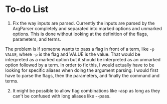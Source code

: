 # To-do List

1. Fix the way inputs are parsed. Currently the inputs are parsed by the ArgParser completely and
   separated into marked options and unmarked options. This is done without looking at the
   definition of the flags, parameters, and terms.

The problem is if someone wants to pass a flag in front of a term, like `-p VALUE`, where `-p` is
the flag and VALUE is the value. That would be interpreted as a marked option but it should be
interpreted as an unmarked option followed by a term. In order to fix this, I would actually have to
be looking for specific aliases when doing the argument parsing. I would first have to parse the
flags, then the parameters, and finally the command and terms.

2. It might be possible to allow flag combinations like -asp as long as they can't be confused with
   long aliases like --pass.
